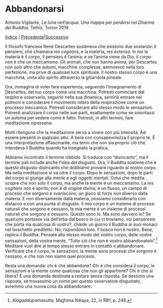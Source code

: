 
# Abbandonarsi

Antonio Vigilante, _La luna nell’acqua. Una mappa per perdersi nel Dharma del Buddha_, Tethis, Torino 2019.

[Indice](index.md) | [Precedente](guardare-a-fondo.md)|[Successivo](samatha.md)

Il filosofo francese René Descartes sosteneva che esistono due sostanze: il pensiero, che chiamava _res cogitans_, e la materia, _res extensa_. In noi la materia è il corpo, il pensiero è l’anima; e se l’anima viene da Dio, il corpo non è che un meccanismo. Gli animali, che non hanno anima, per Descartes non solo altro che automi, macchine complesse, ammirevoli nella loro perfezione, ma prive di qualsiasi luce spirituale. Il nostro stesso corpo è una macchina, unita allo spirito attraverso la ghiandola pineale.

Ora, immagina di voler fare esperienza, seguendo l’insegnamento di Descartes, del tuo corpo come una macchina. Potresti cominciare dal respiro e osservarlo, seguirlo nella sua dinamica, sentirlo entrare nei polmoni e considerare il movimento intero della respirazione come un processo meccanico. Potresti considerare allo stesso modo le sensazioni. Potresti analizzare il corpo nelle sue parti, esattamente come se smontassi un automa per vedere come è fatto. Potresti, in altri termini, fare meditazione _vipassana_.

Molti ritengono che la meditazione serva a vivere con più intensità. Ad essere presenti in qualsiasi atto. A bere con consapevolezza il proprio tè. È una interpretazione affascinante, ma temo che non sia proprio ciò che intendeva il Buddha quando ha insegnato la pratica.

Abbiamo incontrato il termine _nibbida_. Si traduce con “disincanto”, ma il termine pali include anche l’idea del disgusto. Ora, il Buddha sostiene che è questo disgusto-disincanto che dobbiamo provare riguardo al nostro corpo. Ma nella meditazione si va oltre il corpo. Dopo le sensazioni, dopo le parti del corpo si giunge alla mente e agli oggetti mentali. Colui che medita scopre che non solo il corpo, ma anche la mente è un meccanismo. La _res cogitans_ non è spirito, non è di origine divina; è un flusso, un campo di processi che sorgono e svaniscono, un gioco di forze non diverso dalla materia. E non diversamente dalla materia, possiamo considerarlo con distacco e con una punta di disgusto. Il mio corpo è un insieme di processi naturali che sorgono e cessano, la mia mente è un insieme di processi naturali che sorgono e cessano. Questo sono io. Ma sono davvero io? Se qualcuno portasse via dell’erba dal bosco in cui ci troviamo, voi pensereste che porta via qualcosa di vostro?, chiede un giorno il Buddha ai suoi monaci nel boschetto prediletto. No, rispondono loro. Il bosco non è nostro. Bene, replica il Buddha. Pensate allo stesso modo del vostro corpo, delle vostre sensazioni, della vostra mente. “Tutto ciò che non è vostro abbandonatelo”.[^51] Meditare vuol dire al tempo stesso entrare in contatto e abbandonare. Verificare che il corpo, le sensazioni, la mente sono processi che sorgono e cessano, e che non non siamo quei processi.

Resta una domanda: chi è che abbandona? Chi è che considera il corpo, le sensazioni e la mente come qualcosa che non gli appartiene? Chi è che si libera? È una domanda destinata a restare senza risposta. Se dessimo una risposta, se trovassimo un nome per questo osservatore disgustato, avremmo una nuova cosa da abbandonare.

[^51]: *Alagaddupamasutta*, Majjhima Nikaya, 22, in RB1, p. 248.